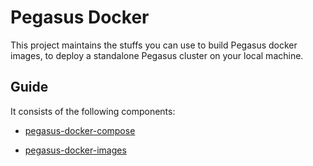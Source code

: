 # Pegasus Docker

This project maintains the stuffs you can use to build Pegasus docker images,
to deploy a standalone Pegasus cluster on your local machine.

## Guide

It consists of the following components:

- [pegasus-docker-compose](/pegasus-docker-compose/README.md)

- [pegasus-docker-images](/pegasus-docker-images/README.md)
